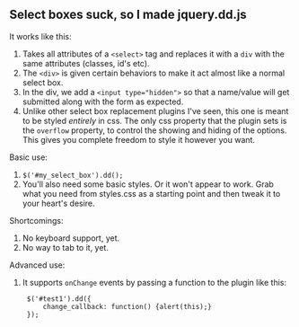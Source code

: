 ## Select boxes suck, so I made jquery.dd.js

It works like this:

1. Takes all attributes of a `<select>` tag and replaces it with a `div` with the same attributes (classes, id's etc).
1. The `<div>` is given certain behaviors to make it act almost like a normal select box.
1. In the div, we add a `<input type="hidden">` so that a name/value will get submitted along with the form as expected.
1. Unlike other select box replacement plugins I've seen, this one is meant to be styled *entirely* in css. The only css property that the plugin sets is the `overflow` property, to control the showing and hiding of the options. This gives you complete freedom to style it however you want.

Basic use:

1. `$('#my_select_box').dd();`
1. You'll also need some basic styles. Or it won't appear to work. Grab what you need from styles.css as a starting point and then tweak it to your heart's desire.

Shortcomings:

1. No keyboard support, yet.
1. No way to tab to it, yet.

Advanced use:

1. It supports `onChange` events by passing a function to the plugin like this:


		$('#test1').dd({
			change_callback: function() {alert(this);}
		});
	
